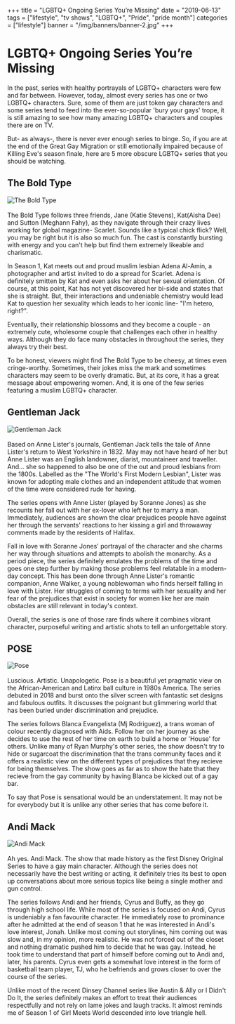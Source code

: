 +++
title = "LGBTQ+ Ongoing Series You’re Missing"
date = "2019-06-13"
tags = ["lifestyle", "tv shows", "LGBTQ+", "Pride", "pride month"]
categories = ["lifestyle"]
banner = "/img/banners/banner-2.jpg"
+++

# LGBTQ+ Ongoing Series You’re Missing
In the past, series with healthy portrayals of LGBTQ+ characters were few and far between. However, today, almost every series has one or two LGBTQ+ characters. Sure, some of them are just token gay characters and some series tend to feed into the ever-so-popular 'bury your gays' trope, it is still amazing to see how many amazing LGBTQ+ characters and couples there are on TV.

But- as always-, there is never ever enough series to binge. So, if you are at the end of the Great Gay Migration or still emotionally impaired because of Killing Eve's season finale, here are 5 more obscure LGBTQ+ series that you should be watching.

## The Bold Type
![The Bold Type](/img/blogs/14-06-19/1.jpg)<br><br>
  The Bold Type follows three friends, Jane (Katie Stevens), Kat(Aisha Dee) and Sutton (Meghann Fahy), as they navigate through their crazy lives working for global magazine- Scarlet. Sounds like a typical chick flick? Well, you may be right but it is also so much fun. The cast is constantly bursting with energy and you can't help but find them extremely likeable and charismatic.

  In Season 1, Kat meets out and proud muslim lesbian Adena Al-Amin, a photographer and artist invited to do a spread for Scarlet. Adena is definitely smitten by Kat and even asks her about her sexual orientation. Of course, at this point, Kat has not yet discovered her bi-side and states that she is straight. But, their interactions and undeniable chemistry would lead Kat to question her sexuality which leads to her iconic line- "I'm hetero, right?".

  Eventually, their relationship blossoms and they become a couple - an extremely cute, wholesome couple that challenges each other in healthy ways.  Although they do face many obstacles in throughout the series, they always try their best.

  To be honest, viewers might find The Bold Type to be cheesy, at times even cringe-worthy. Sometimes, their jokes miss the mark and sometimes characters may seem to be overly dramatic. But, at its core, it has a great message about empowering women. And, it is one of the few series featuring a muslim LGBTQ+ character.

## Gentleman Jack
![Gentleman Jack](/img/blogs/14-06-19/2.jpg)<br><br>
Based on Anne Lister's journals, Gentleman Jack tells the tale of Anne Lister's return to West Yorkshire in 1832. May may not have heard of her but Anne Lister was an English landowner, diarist, mountaineer and traveller. And... she so happened to also be one of the out and proud lesbians from the 1800s. Labelled as the "The World's First Modern Lesbian", Lister was known for adopting male clothes and an independent attitude that women of the time were considered rude for having.

The series opens with Anne Lister (played by Soranne Jones) as she recounts her fall out with her ex-lover who left her to marry a man. Immediately, audiences are shown the clear prejudices people have against her through the servants' reactions to her kissing a girl and throwaway comments made by the residents of Halifax.

Fall in love with Soranne Jones' portrayal of the character and she charms her way through situations and attempts to abolish the monarchy. As a period piece, the series definitely emulates the problems of the time and goes one step further by making those problems feel relatable in a modern-day concept. This has been done through Anne Lister's romantic companion, Anne Walker, a young noblewoman who finds herself falling in love with Lister. Her struggles of coming to terms with her sexuality and her fear of the prejudices that exist in society for women like her are main obstacles are still relevant in today's context.

Overall, the series is one of those rare finds where it combines vibrant character, purposeful writing and artistic shots to tell an unforgettable story.

## POSE
![Pose](/img/blogs/14-06-19/4.jpg)<br><br>
Luscious. Artistic. Unapologetic. Pose is a beautiful yet pragmatic view on the African-American and Latinx ball culture in 1980s America. The series debuted in 2018 and burst onto the silver screen with fantastic set designs and fabulous outfits. It discusses the poignant but glimmering world that has been buried under discrimination and prejudice.

The series follows Blanca Evangelista (Mj Rodriguez), a trans woman of colour recently diagnosed with Aids. Follow her on her journey as she decides to use the rest of her time on earth to build a home or 'House' for others. Unlike many of Ryan Murphy's other series, the show doesn't try to hide or sugarcoat the discrimination that the trans community faces and it offers a realistic view on the different types of prejudices that they recieve for being themselves. The show goes as far as to show the hate that they recieve from the gay community by having Blanca be kicked out of a gay bar.

To say that Pose is sensational would be an understatement. It may not be for everybody but it is unlike any other series that has come before it.

## Andi Mack
![Andi Mack](/img/blogs/14-06-19/3.jpg)<br><br>
Ah yes. Andi Mack. The show that made history as the first Disney Original Series to have a gay main character. Although the series does not necessarily have the best writing or acting, it definitely tries its best to open up conversations about more serious topics like being a single mother and gun control.

The series follows Andi and her friends, Cyrus and Buffy, as they go through high school life. While most of the series is focused on Andi, Cyrus is undeniably a fan favourite character. He immediately rose to prominance after he admitted at the end of season 1 that he was interested in Andi's love interest, Jonah. Unlike most coming out storylines, him coming out was slow and, in my opinion, more realistic. He was not forced out of the closet and nothing dramatic pushed him to decide that he was gay. Instead, he took time to understand that part of himself before coming out to Andi and, later, his parents. Cyrus even gets a somewhat love interest in the form of basketball team player, TJ, who he befriends and grows closer to over the course of the series.

Unlike most of the recent Dinsey Channel series like Austin & Ally or I Didn't Do It, the series definitely makes an effort to treat their audiences respectfully and not rely on lame jokes and laugh tracks. It almost reminds me of Season 1 of Girl Meets World descended into love triangle hell.

